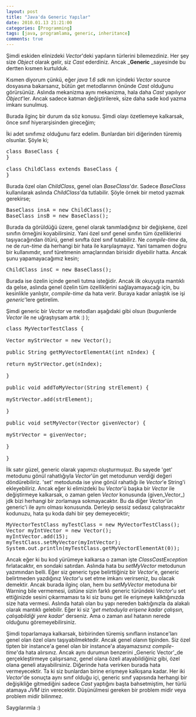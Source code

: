 ```yaml
---
layout: post
title: "Java'da Generic Yapılar"
date: 2010.01.13 21:21:00
categories: [Programming]
tags: [java, programlama, generic, inheritance]
comments: true
---
```

Şimdi eskiden elinizdeki _Vector_'deki yapıların türlerini bilemezdiniz. Her şey size _Object_ olarak gelir, siz _Cast_ ederdiniz. Ancak _**Generic** _sayesinde bu dertten kısmen kurtulduk. 

<!--more-->

Kısmen diyorum çünkü, eğer _java 1.6 sdk_ nın içindeki _Vector_ source dosyasına bakarsanız, bütün get metodlarının önünde _Cast_ olduğunu görürsünüz. Aslında mekanizma aynı mekanizma, hala daha _Cast_ yapılıyor _Object_'ler. Ancak sadece katman değiştirilerek, size daha sade kod yazma imkanı sunulmuş. 

Burada ilginç bir durum da söz konusu. Şimdi olayı özetlemeye kalkarsak, önce sınıf hiyerarşisinden gireceğim; 

İki adet sınıfımız olduğunu farz edelim. Bunlardan biri diğerinden türemiş olsunlar. Şöyle ki; 

<pre class="prettyprint">class BaseClass { 
} 

class ChildClass extends BaseClass { 
}</pre>

Burada özel olan _ChildClass_, genel olan _BaseClass_'dır. Sadece _BaseClass_ kullanılarak aslında _ChildClass_'da tutlabilir. Şöyle örnek bir metod yazmak gerekirse; 

<pre class="prettyprint">BaseClass insA = new ChildClass(); 
BaseClass insB = new BaseClass();</pre>

Burada da görüldüğü üzere, genel olarak tanımladığınız bir değişkene, özel sınıfın örneğini koyabilirsiniz. Yani özel sınıf genel sınıfın tüm özelliklerini taşıyacağından ötürü, genel sınıfta özel sınıf tutabilirz. Ne _compile-time_ da, ne de _run-time_ da herhangi bir hata ile karşılaşmayız. Yani tamamen doğru bir kullanımdır, sınıf türetmenin amaçlarından birisidir diyebilir hatta. Ancak şunu yapamayacağımız kesin; 

<pre class="prettyprint">ChildClass insC = new BaseClass();</pre>

Burada ise özelin içinde geneli tutma isteğidir. Ancak ilk okuyuşta mantıklı da gelse, aslında genel özelin tüm özelliklerini sağlayamayacağı için, bu kesinlikle yanlıştır, _compile-time_ da hata verir. 
Buraya kadar anlaştık ise işi _generic_'lere getirelim. 

Şimdi generic bir _Vector_ ve metodları aşağıdaki gibi olsun (bugunlerde _Vector_ ile ne uğraştıysam artık :) ); 

<pre class="prettyprint">class MyVectorTestClass { 

Vector<String> myStrVector = new Vector<String>(); 

public String getMyVectorElementAt(int nIndex) { 

return myStrVector.get(nIndex); 

} 

public void addToMyVector(String strElement) { 

myStrVector.add(strElement); 

} 

public void setMyVector(Vector givenVector) { 

myStrVector = givenVector; 

} 

}</pre>

İlk satır güzel, generic olarak yapımızı oluşturmuşuz. Bu sayede 'get' metodunu gönül rahatlığıyla _Vector_'ün get metodunun verdiği değeri döndürebiliriz. 'set' metodunda ise yine gönül rahatlığı ile _Vector_'e String'i ekleyebiliriz. Ancak eğer ki elimizdeki bu _Vector_'ü başka bir _Vector_ ile değiştirmeye kalkarsak, o zaman gelen _Vector_ konusunda (given_Vector_) jdk bizi herhangi bir zorlamaya sokmayacaktır. Bu da diğer _Vector_'ün generic'i ile aynı olması konusunda. Derleyip sessiz sedasız çalıştıracaktır kodunuzu, hata şu koda dahi bir şey demeyecektir; 

<pre class="prettyprint">MyVectorTestClass myTestClass = new MyVectorTestClass(); 
Vector myIntVector = new Vector(); 
myIntVector.add(15); 
myTestClass.setMyVector(myIntVector); 
System.out.println(myTestClass.getMyVectorElementAt(0));</pre>

Ancak eğer ki bu kod yürümeye kalkarsa o zaman işte _ClassCastException_ fırlatacaktır, en sondaki satırdan. Aslında hata bu _setMyVector_ metodunun yazımından belli. Eğer siz generic type belirttiğiniz bir _Vector_'e, generic belirtmeden yazdığınız _Vector_'u set etme imkanı verirseniz, bu olacak demektir. Ancak burada ilginç olan, hem bu _setMyVector_ metoduna bir Warning bile vermemesi, üstüne sizin farklı generic türündeki _Vector_'u set ettiğinizde sesini çıkarmaması ta ki siz bunu get ile erişmeye kalktığınızda size hata vermesi. Aslında hatalı olan bu yapı nereden baktığınızla da alakalı olarak mantıklı gelebilir. Eğer ki siz '_get metoduyla erişene kadar çalışsın, çalışabildiği yere kadar_' derseniz. Ama o zaman asıl hatanın nerede olduğunu göremeyebilirsiniz. 

Şimdi toparlamaya kalkarsak, birbirinden türemiş sınıfların instance'ları genel olan özel olanı taşıyabilmektedir. Ancak genel olanın tipinden. Siz özel tipten bir instance'a genel olan bir instance'a atayamazsınız _compile-time_'da hata alırsınız. Ancak aynı durumun benzerini _Generic Vector'_de gerçekleştirmeye çalışırsanız, genel olana özeli atayabildiğiniz gibi, özel olana geneli atayabilirsiniz. Diğerinde hata verirken burada hata vermeyecektir. Ta ki siz bunlardan birine erişmeye kalkışana kadar. Her iki _Vector_'de sonuçta aynı sınıf olduğu içi, generic sınıf yapısında herhangi bir değişikliğe gitmediğini sadece _Cast_ yaptığını başta bahsetmiştim, her türlü atamaya _JVM_ izin verecektir. 
Düşünülmesi gereken bir problem midir veya problem midir bilinmez. 

Saygılarımla :)

